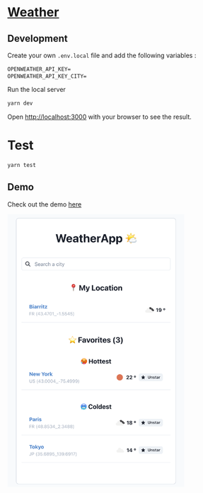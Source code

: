 # [Weather](https://weather-jade-kappa.vercel.app/)

## Development

Create your own `.env.local` file and add the following variables :

```
OPENWEATHER_API_KEY=
OPENWEATHER_API_KEY_CITY=
```

Run the local server

```bash
yarn dev
```

Open [http://localhost:3000](http://localhost:3000) with your browser to see the result.

# Test

```bash
yarn test
```

## Demo

Check out the demo [here](https://weather-jade-kappa.vercel.app/)

<img src="screenshot.png" alt="Logo" width="400px" style="margin: 0 auto" />
